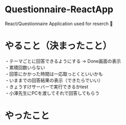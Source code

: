 # Questionnaire-ReactApp

React/Questionnaire Application used for reserch 🧪

# やること（決まったこと）

・テーマごとに回答できるようにする → Done画面の表示  
・累積回数いらない  
・回答にかかった時間は一応取っとくといいかも  
・いままでの回答結果の表示（できたらでいい）  
・きょうすけサーバーで実行できるかtest  
・小澤先生にPCを渡してそれで回答してもらう  

# やったこと